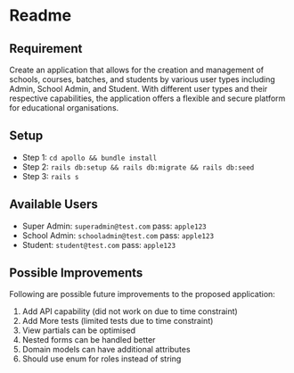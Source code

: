 # Readme

## Requirement

Create an application that allows for the creation and management of schools, courses, batches, and students by various user types including Admin, School Admin, and Student. With different user types and their respective capabilities, the application offers a flexible and secure platform for educational organisations.

## Setup
- Step 1: `cd apollo && bundle install`
- Step 2: `rails db:setup && rails db:migrate && rails db:seed`
- Step 3: `rails s`


## Available Users

- Super Admin: `superadmin@test.com` pass: `apple123`
- School Admin: `schooladmin@test.com` pass: `apple123`
- Student: `student@test.com` pass: `apple123`


## Possible Improvements

Following are possible future improvements to the proposed application:

1. Add API capability (did not work on due to time constraint)
2. Add More tests (limited tests due to time constraint)
3. View partials can be optimised
4. Nested forms can be handled better
5. Domain models can have additional attributes
6. Should use enum for roles instead of string
